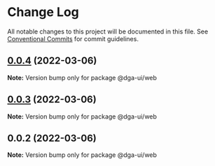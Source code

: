# Change Log

All notable changes to this project will be documented in this file.
See [Conventional Commits](https://conventionalcommits.org) for commit guidelines.

## [0.0.4](https://github.com/dganet/dga-ui/compare/@dga-ui/web@0.0.3...@dga-ui/web@0.0.4) (2022-03-06)

**Note:** Version bump only for package @dga-ui/web





## [0.0.3](https://github.com/dganet/dga-ui/compare/@dga-ui/web@0.0.2...@dga-ui/web@0.0.3) (2022-03-06)

**Note:** Version bump only for package @dga-ui/web





## 0.0.2 (2022-03-06)

**Note:** Version bump only for package @dga-ui/web
